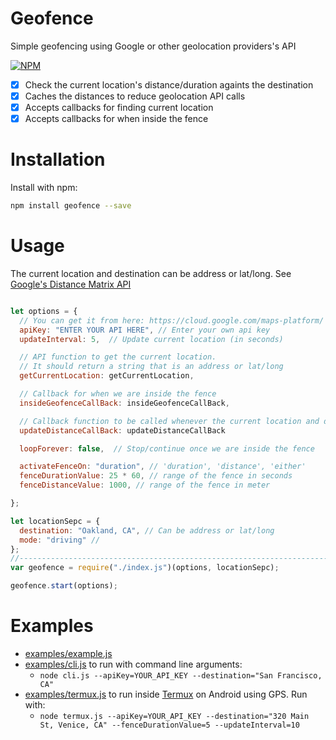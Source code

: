 # Geofence

Simple geofencing using Google or other geolocation providers's API

[![NPM](https://badge.fury.io/js/geofence.svg)](https://www.npmjs.com/package/geofence)

- [x] Check the current location's distance/duration againts the destination
- [x] Caches the distances to reduce geolocation API calls
- [x] Accepts callbacks for finding current location
- [x] Accepts callbacks for when inside the fence

# Installation

Install with npm:

```bash
npm install geofence --save
```

# Usage

The current location and destination can be address or lat/long. See [Google's Distance Matrix API](https://developers.google.com/maps/documentation/distance-matrix/intro)

```javascript

let options = {
  // You can get it from here: https://cloud.google.com/maps-platform/
  apiKey: "ENTER YOUR API HERE", // Enter your own api key
  updateInterval: 5,  // Update current location (in seconds)

  // API function to get the current location.
  // It should return a string that is an address or lat/long
  getCurrentLocation: getCurrentLocation,

  // Callback for when we are inside the fence
  insideGeofenceCallBack: insideGeofenceCallBack,

  // Callback function to be called whenever the current location and distance is updated
  updateDistanceCallBack: updateDistanceCallBack

  loopForever: false,  // Stop/continue once we are inside the fence

  activateFenceOn: "duration", // 'duration', 'distance', 'either'
  fenceDurationValue: 25 * 60, // range of the fence in seconds
  fenceDistanceValue: 1000, // range of the fence in meter

};

let locationSepc = {
  destination: "Oakland, CA", // Can be address or lat/long
  mode: "driving" //
};
//-----------------------------------------------------------------------------
var geofence = require("./index.js")(options, locationSepc);

geofence.start(options);
```

# Examples

- [examples/example.js](examples/example.js)
- [examples/cli.js](examples/cli.js) to run with command line arguments:
  - `node cli.js --apiKey=YOUR_API_KEY --destination="San Francisco, CA"`
- [examples/termux.js](examples/termux.js) to run inside [Termux](https://termux.com/) on Android using GPS. Run with:
  - `node termux.js --apiKey=YOUR_API_KEY --destination="320 Main St, Venice, CA" --fenceDurationValue=5 --updateInterval=10`
